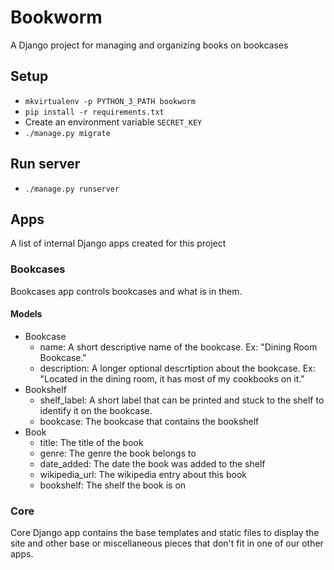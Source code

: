 # Bookworm

A Django project for managing and organizing books on bookcases

## Setup
* `mkvirtualenv -p PYTHON_3_PATH bookworm`
* `pip install -r requirements.txt`
* Create an environment variable `SECRET_KEY`
* `./manage.py migrate`

## Run server
* `./manage.py runserver`


## Apps
A list of internal Django apps created for this project

### Bookcases
Bookcases app controls bookcases and what is in them.

#### Models
* Bookcase
    * name: A short descriptive name of the bookcase. Ex: "Dining Room Bookcase."
    * description: A longer optional descrtiption about the bookcase. Ex: "Located in the dining room, it has most of my cookbooks on it."
* Bookshelf
    * shelf_label: A short label that can be printed and stuck to the shelf to identify it on the bookcase.
    * bookcase: The bookcase that contains the bookshelf
* Book
    * title: The title of the book
    * genre: The genre the book belongs to
    * date_added: The date the book was added to the shelf
    * wikipedia_url: The wikipedia entry about this book
    * bookshelf: The shelf the book is on

### Core
Core Django app contains the base templates and static files to display the site and other base or miscellaneous pieces that don't fit in one of our other apps.
